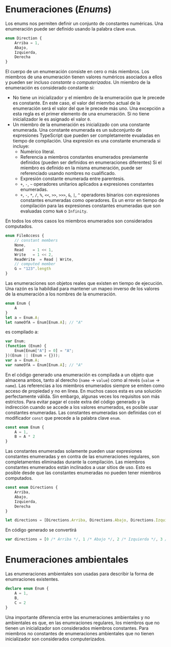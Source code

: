 # Enumeraciones (*Enums*)

Los enums nos permiten definir un conjunto de constantes numéricas.
Una enumeración puede ser definido usando la palabra clave `enum`.

```ts
enum Direction {
    Arriba = 1,
    Abajo,
    Izquierda,
    Derecha
}
```

El cuerpo de un enumeración consiste en cero o más miembros.
Los miembros de una enumeración tienen valores numéricos asociados a ellos y pueden ser incluso *constante* o *computerizados*.
Un miembro de la enumeración es considerado constante si:

* No tiene un inicializador y el miembro de la enumeración que le precede es constante.
    En este caso, el valor del miemrbo actual de la enumeración será el valor del que le precede más uno.
    Una excepción a esta regla es el primer elemento de una enumeración.
    Si no tiene inicializador le es asignado el valor `0`.
* Un miembro de la enumeración es inicializado con una constante enumerada.
    Una constante enumerada es un subconjunto de expresiones TypeScript que pueden ser completamente evualadas en tiempo de compilación.
    Una expresión es una constante enumerada si incluye:
    * Numérico literal.
    * Referencia a miembros constantes enumerados previamente definidos (pueden ser definidos en enumeraciones diferentes)
        Si el miembro es definido en la misma enumeración, puede ser referenciado usando nombres no cualificado.
    * Expresión constante enumerada entre parentesis.
    * `+`, `-`, `~` operadores unitarios aplicados a expresiones constantes enumeradas.
    * `+`, `-`, `*`, `/`, `%`, `<<`, `>>`, `>>>`, `&`, `|`, `^` operadores binarios con expresiones constantes enumeradas como operadores.
    Es un error en tiempo de compilación para las expresiones constantes enumeradas que son evaluadas como `NaN` o `Infinity`.

En todos los otros casos los miembros enumerados son considerados computados.

```ts
enum FileAccess {
    // constant members
    None,
    Read    = 1 << 1,
    Write   = 1 << 2,
    ReadWrite  = Read | Write,
    // computed member
    G = "123".length
}
```

Las enumeraciones son objetos reales que existen en tiempo de ejecución.
Una razón es la habildiad para mantener un mapeo inverso de los valores de la enumeración a los nombres de la enumeración.

```ts
enum Enum {
    A
}
let a = Enum.A;
let nameOfA = Enum[Enum.A]; // "A"
```

es compilado a:

```js
var Enum;
(function (Enum) {
    Enum[Enum["A"] = 0] = "A";
})(Enum || (Enum = {}));
var a = Enum.A;
var nameOfA = Enum[Enum.A]; // "A"
```

En el código generado una enumeración es compilada a un objeto que almacena ambos, tanto al derecho (`name` -> `value`) como al revés (`value` -> `name`).
Las referencias a los miembros enumerados siempre se emiten como acceso de propiedad y no en línea.
En muchos casos esta es una solución perfectamente válida.
Sin embargo, algunas veces los requisitos son más estrictos.
Para evitar pagar el coste extra del código generado y la indirección cuando se accede a los valores enumerados, es posible usar constantes enumeradas.
Las constantes enumeradas son definidas con el modificador `const` que precede a la palabra clave `enum`.

```ts
const enum Enum {
    A = 1,
    B = A * 2
}
```

Las constantes enumeradas solamente pueden usar expresiones constantes enumeradas y en contra de las enumeraciones regulares, son completamentes eliminadas durante la compilación.
Las miembros constantes enumerados están inclinados a usar sitios de uso.
Esto es posible desde que las constantes enumeradas no pueden tener miembros computados.

```ts
const enum Directions {
    Arriba,
    Abajo,
    Izquierda,
    Derecha
}

let directions = [Directions.Arriba, Directions.Abajo, Directions.Izquierda, Directions.Derecha]
```

En código generado se convertirá

```js
var directions = [0 /* Arriba */, 1 /* Abajo */, 2 /* Izquierda */, 3 /* Derecha */];
```

# Enumeraciones ambientales

Las enumeraciones ambientales son usadas para describir la forma de enumraciones existentes.

```ts
declare enum Enum {
    A = 1,
    B,
    C = 2
}
```

Una importante diferencia entre las enumeraciones ambientales y no ambientales es que, en las enumraciones regulares, los miembros que no tienen un inicializador son considerados miembros constantes.
Para miembros no constantes de enumeraciones ambientales que no tienen inicializador son considerados computerizados.
